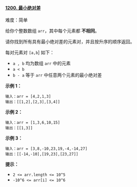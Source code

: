 ﻿#### [1200\. 最小绝对差](https://leetcode.cn/problems/minimum-absolute-difference/)

难度：简单

给你个整数数组 `arr`，其中每个元素都 **不相同**。

请你找到所有具有最小绝对差的元素对，并且按升序的顺序返回。

每对元素对 `[a,b`\] 如下：

-   `a , b` 均为数组 `arr` 中的元素
-   `a < b`
-   `b - a` 等于 `arr` 中任意两个元素的最小绝对差

**示例 1：**

```
输入：arr = [4,2,1,3]
输出：[[1,2],[2,3],[3,4]]
```

**示例 2：**

```
输入：arr = [1,3,6,10,15]
输出：[[1,3]]
```

**示例 3：**

```
输入：arr = [3,8,-10,23,19,-4,-14,27]
输出：[[-14,-10],[19,23],[23,27]]
```

**提示：**

-   `2 <= arr.length <= 10^5`
-   `-10^6 <= arr[i] <= 10^6`
